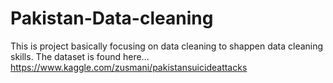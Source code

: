 # Pakistan-Data-cleaning
This is project basically focusing on data cleaning to shappen data cleaning skills. 
The dataset is found here... https://www.kaggle.com/zusmani/pakistansuicideattacks
